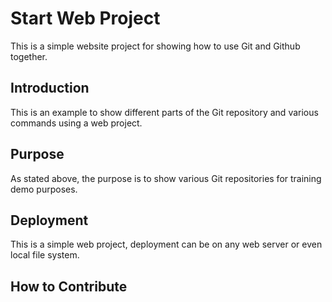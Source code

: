 # Start Web Project

This is a simple website project for showing how to use Git and Github together.

## Introduction

This is an example to show different parts of the Git repository and various commands using a web project.

## Purpose

As stated above, the purpose is to show various Git repositories for training demo purposes.

## Deployment
This is a simple web project, deployment can be on any web server or even local file system.

## How to Contribute